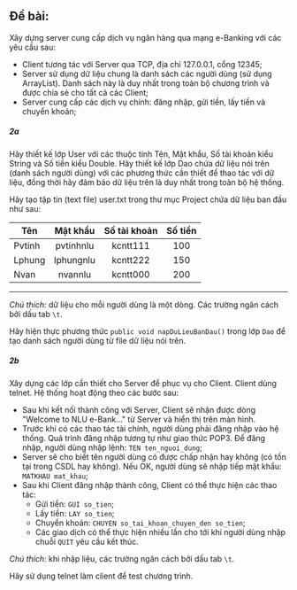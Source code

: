 ## Đề bài:
Xây dựng server cung cấp dịch vụ ngân hàng qua mạng e-Banking với các yêu cầu sau:
 + Client tương tác với Server qua TCP, địa chỉ 127.0.0.1, cổng 12345;
 + Server sử dụng dữ liệu chung là danh sách các người dùng (sử dụng ArrayList). Danh sách này là duy nhất trong toàn bộ chương trình và được chia sẻ cho tất cả các Client;
 + Server cung cấp các dịch vụ chính: đăng nhập, gửi tiền, lấy tiền và chuyển khoản;
 
##### 2a
Hãy thiết kế lớp User với các thuộc tính Tên, Mật khẩu, Số tài khoản kiểu String và Số tiền kiểu Double. Hãy thiết kế lớp Dao chứa dữ liệu nói trên (danh sách người dùng) với các phương thức cần thiết để thao tác với dữ liệu, đồng thời hãy đảm bảo dữ liệu trên là duy nhất trong toàn bộ hệ thống.

Hãy tạo tập tin (text file) user.txt trong thư mục Project chứa dữ liệu ban đầu như sau:

Tên       | Mật khẩu     | Số tài khoản    |Số tiền
----------|:------------:|:---------------:|:--------:
Pvtinh    |pvtinhnlu     |kcntt111         |100
Lphung    |lphungnlu     |kcntt222         |150
Nvan      |nvannlu       |kcntt000         |200

------------------
*Chú thích:* dữ liệu cho mỗi người dùng là một dòng. Các trường ngăn cách bởi dấu tab `\t`.

Hãy hiện thực phương thức `public void napDuLieuBanDau()` trong lớp `Dao` để tạo danh sách người dùng từ file dữ liệu nói trên.

##### 2b
Xây dựng các lớp cần thiết cho Server để phục vụ cho Client. Client dùng telnet. Hệ thống hoạt động theo các bước sau:
 + Sau khi kết nối thành công với Server, Client sẽ nhận được dòng "Welcome to NLU e-Bank..." từ Server và hiển thị trên màn hình.
 + Trước khi có các thao tác tài chính, người dùng phải đăng nhập vào hệ thống. Quá trình đăng nhập tương tự như giao thức POP3. Để đăng nhập, người dùng nhập lệnh:
 `TEN ten_nguoi_dung`;
 + Server sẽ cho biết tên người dùng có được chấp nhận hay không (có tồn tại trong CSDL hay không). Nếu OK, người dùng sẽ nhập tiếp mật khẩu:
 `MATKHAU mat_khau`;
 + Sau khi Client đăng nhập thành công, Client có thể thực hiện các thao tác:
   + Gửi tiền:      `GUI so_tien`;
   + Lấy tiền:      `LAY so_tien`;
   + Chuyển khoản:  `CHUYEN so_tai_khoan_chuyen_den so_tien`;
   + Các giao dịch có thể thực hiện nhiều lần cho tới khi người dùng nhập chuỗi `QUIT` yêu cầu kết thúc.

*Chú thích:* khi nhập liệu, các trường ngăn cách bởi dấu tab `\t`.

Hãy sử dụng telnet làm client để test chương trình.
